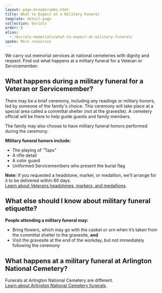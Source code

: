 ```yaml
---
layout: page-breadcrumbs.html
title: What to Expect at a Military Funeral
template: detail-page
collection: burials
order: 8
alias:
  - /burials-memorials/what-to-expect-at-military-funeral/
spoke: More resources
---
```


<div class="va-introtext">

We carry out memorial services at national cemeteries with dignity and respect. Find out what happens at a military funeral for a Veteran or Servicemember.

</div>

## What happens during a military funeral for a Veteran or Servicemember?

There may be a brief ceremony, including any readings or military honors, led by someone of the family's choice. This ceremony will take place at a special area called a committal shelter (not at the gravesite). A cemetery official will be there to help guide guests and family members.

The family may also choose to have military funeral honors performed during the ceremony.

**Military funeral honors include:**
- The playing of “Taps”
- A rifle detail
- A color guard
- Uniformed Servicemembers who present the burial flag

**Note:** If you requested a headstone, marker, or medallion, we’ll arrange for it to be delivered within 60 days. <br>
[Learn about Veterans headstones, markers, and medallions](/burials-memorials/memorial-items/headstones-markers-medallions/).

## What else should I know about military funeral etiquette?

**People attending a military funeral may:**
- Bring flowers, which may go with the casket or urn when it’s taken from the committal shelter to the gravesite, **and**
- Visit the gravesite at the end of the workday, but not immediately following the ceremony

## What happens at a military funeral at Arlington National Cemetery?

Funerals at Arlington National Cemetery are different. <br>
[Learn about Arlington National Cemetery funerals](http://www.arlingtoncemetery.mil/Funerals/About-Funerals).


